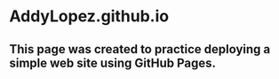 # AddyLopez.github.io

## This page was created to practice deploying a simple web site using **GitHub Pages**.
